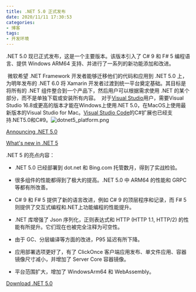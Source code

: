 ```yaml
---
title: .NET 5.0 正式发布
date: 2020/11/11 17:30:53
categories: 
- 博客
tags: 
- 开发环境
---
```

.NET 5.0 现已正式发布，这是一个主要版本。该版本引入了 C# 9 和 F# 5 编程语言、提供 Windows ARM64 支持、并进行了一系列的新功能添加和改进。

​       微软希望 .NET Framework 开发者能够迁移他们的代码和应用到 .NET 5.0 上，为明年发布的 .NET 6.0 将 Xamarin 开发者过渡到统一平台奠定基础。其目标是将所有的 .NET 组件整合到一个产品下，然后用户可以根据需求使用 .NET 的某个部分，而不是单独下载或安装所有内容。
​       对于[Visual Studio](https://visualstudio.microsoft.com/zh-hans/)用户，需要Visual Studio 16.8或更高的版本才能在Windows上使用.NET 5.0，在MacOS上使用最新版本的Visual Studio for Mac。[Visual Studio Code](https://code.visualstudio.com/)的C#扩展也已经支持.NET5.0和C#9。![dotnet5_platform.png](https://i.loli.net/2020/11/14/q398i45AVmoHRTE.png)

[Announcing .NET 5.0](https://devblogs.microsoft.com/dotnet/announcing-net-5-0/)

[What's new in .NET 5](https://docs.microsoft.com/en-us/dotnet/core/dotnet-five)

<!--more-->

.NET 5 的亮点内容：

- .NET 5.0 已经部署到 dot.net 和 Bing.com 托管数月，得到了实战检验。


- 很多组件的性能都得到了极大的提高。.NET 5.0 中 ARM64 的性能和 GRPC 等都有所改善。


- C# 9 和 F# 5  提供了新的语言改进，例如 C# 9 的顶层程序和记录，而 F# 5 则提供了交互式编程和.NET上功能编程的性能提升。


- .NET 库增强了 Json 序列化，正则表达式和 HTTP (HTTP 1.1, HTTP/2) 的性能有所提升。它们现在也被完全注释为可空性。


- 由于 GC、分层编译等方面的改进，P95 延迟有所下降。


- 应用部署选项更好了，有了 ClickOnce 客户端应用发布、单文件应用、容器镜像尺寸减小，并增加了 Server Core 容器镜像。


- 平台范围扩大，增加了 WindowsArm64 和 WebAssembly。  

[Download .NET 5.0](https://dotnet.microsoft.com/download/dotnet/5.0)